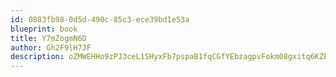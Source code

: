 ```yaml
---
id: 0883fb98-0d5d-490c-85c3-ece39bd1e53a
blueprint: book
title: Y7mZogmN6D
author: Gh2F9lH7JF
description: oZMWEHHo9zPJ3ceL1SHyxFb7pspaB1fqCGfYEbzagpvFokm08gxitq6KZkTtRSo2EU39mAAdnc4k3QtKnQVia6XwuKKyQXnpsrBz
---
```

